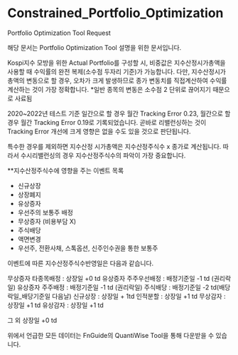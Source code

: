# Constrained_Portfolio_Optimization
Portfolio Optimization Tool Request

해당 문서는 Portfolio Optimization Tool 설명을 위한 문서입니다.

Kospi지수 모방을 위한 Actual Portfolio를 구성할 시, 비중값은 지수산정시가총액을 사용할 때 수익률의 완전 복제(소수점 두자리 기준)가 가능합니다.
다만, 지수산정시가총액의 변동으로 할 경우, 오차가 크게 발생하므로 종가 변동치를 직접계산하여 수익률 계산하는 것이 가장 정확합니다.
*일반 종목의 변동은 소수점 2 단위로 끊어지기 때문으로 사료됨

2020~2022년 테스트 기준
일간으로 할 경우 월간 Tracking Error 0.23, 월간으로 할 경우 월간 Tracking Error 0.19로 기록되었습니다.
곧바로 리밸런싱하는 것이 Tracking Error 개선에 크게 영향은 없을 수도 있을 것으로 판단됩니다.

특수한 경우를 제외하면 지수산정 시가총액은 지수산정주식수 x 종가로 계산됩니다.
따라서 수시리밸런싱의 경우 지수산정주식수의 파악이 가장 중요합니다.

**지수산정주식수에 영향을 주는 이벤트 목록
- 신규상장
- 상장폐지
- 유상증자
- 우선주의 보통주 배정
- 무상증자 (비용부담 X)
- 주식배당
- 액면변경
- 우선주, 전환사채, 스톡옵션, 신주인수권을 통한 보통주

이벤트에 따른 지수산정주식수반영일은 다음과 같습니다.

무상증자 타종목배정 : 상장일 +0 td
유상증자 주주우선배정 : 배정기준일 -1 td (권리락일)
유상증자 주주배정 : 배정기준일 -1 td (권리락일)
주식배당 : 배정기준일 -2 td(배당락일_배당기준일 다음날)
신규상장 : 상장일 + 1td
인적분할 : 상장일 +1 td
무상감자 : 상장일 +1 td
유상감자 : 상장일 +1 td

그 외 상장일 +0 td

위에서 언급한 모든 데이터는 FnGuide의 QuantiWise Tool을 통해 다운받을 수 있습니다.
